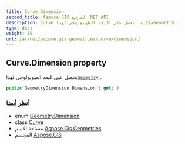```yaml
---
title: Curve.Dimension
second_title: Aspose.GIS لمرجع .NET API
description: Curve ملكية. يحصل على البعد الطوبولوجي لهذاGeometry .
type: docs
weight: 10
url: /ar/net/aspose.gis.geometries/curve/dimension/
---
```

## Curve.Dimension property

يحصل على البعد الطوبولوجي لهذا[`Geometry`](../../geometry/) .

```csharp
public GeometryDimension Dimension { get; }
```

### أنظر أيضا

* enum [GeometryDimension](../../geometrydimension/)
* class [Curve](../)
* مساحة الاسم [Aspose.Gis.Geometries](../../curve/)
* المجسم [Aspose.GIS](../../../)


